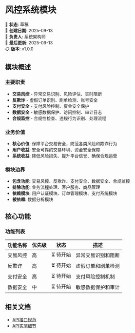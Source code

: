 # 风控系统模块

📝 **状态**: 草稿  
📅 **创建日期**: 2025-09-13  
👤 **负责人**: 系统架构师  
🔄 **最后更新**: 2025-09-13  
📋 **版本**: v1.0.0  

## 模块概述

### 主要职责
- **交易风控** - 异常交易识别、风险评估、实时阻断
- **反欺诈** - 虚假订单识别、刷单检测、账号安全
- **支付安全** - 支付风险控制、资金安全保护
- **数据安全** - 敏感数据保护、访问控制、审计日志
- **合规监控** - 合规性检查、违规行为识别、处理流程

### 业务价值
- **核心价值**: 保障平台交易安全，防范各类风险和欺诈行为
- **用户收益**: 安全可靠的交易环境、资金安全保障
- **系统收益**: 降低风险损失、提升平台信誉、确保合规运营

### 模块边界
- **包含功能**: 交易风控、反欺诈、支付安全、数据安全、合规监控
- **排除功能**: 业务流程处理、客户服务、商品管理
- **依赖模块**: 用户认证模块、订单管理模块、支付系统模块
- **被依赖**: 数据分析模块

## 核心功能

### 功能列表
| 功能名称 | 优先级 | 状态 | 描述 |
|---------|--------|------|------|
| 交易风控 | 高 | ⏳ 待开始 | 异常交易识别和阻断 |
| 反欺诈 | 高 | ⏳ 待开始 | 虚假订单和刷单检测 |
| 支付安全 | 高 | ⏳ 待开始 | 支付风险控制机制 |
| 数据安全 | 中 | ⏳ 待开始 | 敏感数据保护和审计 |

## 相关文档
- [API接口规范](./api-spec.md)
- [API实施细节](./api-implementation.md)